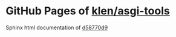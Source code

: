 GitHub Pages of [klen/asgi-tools](https://github.com/klen/asgi-tools.git)
===
Sphinx html documentation of [d58770d9](https://github.com/klen/asgi-tools/tree/d58770d990714edf3a3cbd90e50966000cca4db7)

